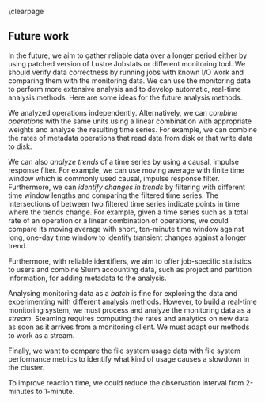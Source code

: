 \clearpage

## Future work
In the future, we aim to gather reliable data over a longer period either by using patched version of Lustre Jobstats or different monitoring tool.
We should verify data correctness by running jobs with known I/O work and comparing them with the monitoring data.
We can use the monitoring data to perform more extensive analysis and to develop automatic, real-time analysis methods.
Here are some ideas for the future analysis methods.

We analyzed operations independently.
Alternatively, we can *combine operations* with the same units using a linear combination with appropriate weights and analyze the resulting time series.
For example, we can combine the rates of metadata operations that read data from disk or that write data to disk.

We can also *analyze trends* of a time series by using a causal, impulse response filter.
For example, we can use moving average with finite time window which is commonly used causal, impulse response filter.
Furthermore, we can *identify changes in trends* by filtering with different time window lengths and comparing the filtered time series.
The intersections of between two filtered time series indicate points in time where the trends change.
For example, given a time series such as a total rate of an operation or a linear combination of operations, we could compare its moving average with short, ten-minute time window against long, one-day time window to identify transient changes against a longer trend.

<!--
Another interesting analysis method is using *cluster analysis*.
We can assign groups for multiple time series with similar values using one-dimensional clustering at each timestamp and then analyze how the cluster for each time series evolves in time.
We could describe each cluster with using summary statistics such as the number of samples, min, max, mean, and deviation from the mean.
For example, we could use Average Shifted Histograms [@ash] to perform fast one-dimensional clustering.
-->

Furthermore, with reliable identifiers, we aim to offer job-specific statistics to users and combine Slurm accounting data, such as project and partition information, for adding metadata to the analysis.

Analysing monitoring data as a *batch* is fine for exploring the data and experimenting with different analysis methods.
However, to build a real-time monitoring system, we must process and analyze the monitoring data as a *stream*.
Steaming requires computing the rates and analytics on new data as soon as it arrives from a monitoring client.
We must adapt our methods to work as a stream.

Finally, we want to compare the file system usage data with file system performance metrics to identify what kind of usage causes a slowdown in the cluster.

To improve reaction time, we could reduce the observation interval from 2-minutes to 1-minute.
<!-- We could also collect and analyze latency values. -->
